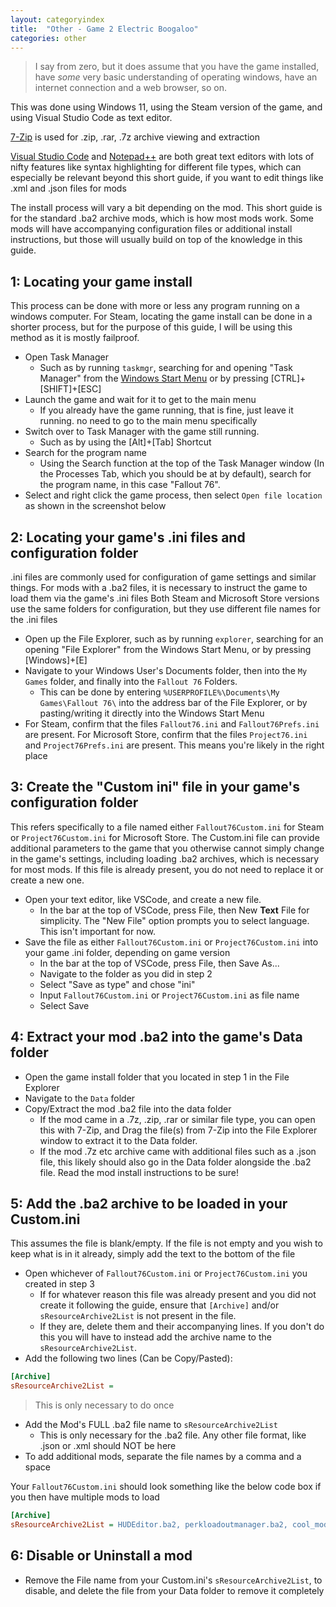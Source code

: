 ```yaml
---
layout: categoryindex
title:  "Other - Game 2 Electric Boogaloo"
categories: other
---
```

> I say from zero, but it does assume that you have the game installed, have *some* very basic understanding of operating windows, have an internet connection and a web browser, so on.

This was done using Windows 11, using the Steam version of the game, and using Visual Studio Code as text editor.

[7-Zip](https://www.7-zip.org/) is used for .zip, .rar, .7z archive viewing and extraction

[Visual Studio Code](<https://code.visualstudio.com/>) and [Notepad++](<https://notepad-plus-plus.org/>) are both great text editors with lots of nifty features like syntax highlighting for different file types, which can especially be relevant beyond this short guide, if you want to edit things like .xml and .json files for mods

The install process will vary a bit depending on the mod. This short guide is for the standard .ba2 archive mods, which is how most mods work. Some mods will have accompanying configuration files or additional install instructions, but those will usually build on top of the knowledge in this guide.

## 1: Locating your game install
This process can be done with more or less any program running on a windows computer.
For Steam, locating the game install can be done in a shorter process, but for the purpose of this guide, I will be using this method as it is mostly failproof.

* Open Task Manager
    * Such as by running `taskmgr`, searching for and opening "Task Manager" from the [Windows Start Menu](<https://support.microsoft.com/en-us/windows/open-the-start-menu-4ed57ad7-ed1f-3cc9-c9e4-f329822f5aeb#WindowsVersion=Windows_11>) or by pressing \[CTRL\]+\[SHIFT\]+\[ESC\]
* Launch the game and wait for it to get to the main menu
    * If you already have the game running, that is fine, just leave it running. no need to go to the main menu specifically
* Switch over to Task Manager with the game still running.
   * Such as by using the \[Alt\]+\[Tab\] Shortcut
* Search for the program name
    * Using the Search function at the top of the Task Manager window (In the Processes Tab, which you should be at by default), search for the program name, in this case "Fallout 76".
* Select and right click the game process, then select `Open file location` as shown in the screenshot below

## 2: Locating your game's .ini files and configuration folder
.ini files are commonly used for configuration of game settings and similar things. For mods with a .ba2 files, it is necessary to instruct the game to load them via the game's .ini files
Both Steam and Microsoft Store versions use the same folders for configuration, but they use different file names for the .ini files

* Open up the File Explorer, such as by running `explorer`, searching for an opening "File Explorer" from the Windows Start Menu, or by pressing \[Windows\]+\[E\]
* Navigate to your Windows User's Documents folder, then into the `My Games` folder, and finally into the `Fallout 76` Folders.
    * This can be done by entering `%USERPROFILE%\Documents\My Games\Fallout 76\` into the address bar of the File Explorer, or by pasting/writing it directly into the Windows Start Menu
* For Steam, confirm that the files `Fallout76.ini` and `Fallout76Prefs.ini` are present. For Microsoft Store, confirm that the files `Project76.ini` and `Project76Prefs.ini` are present. This means you're likely in the right place

## 3: Create the "Custom ini" file in your game's configuration folder
This refers specifically to a file named either `Fallout76Custom.ini` for Steam or `Project76Custom.ini` for Microsoft Store.
The Custom.ini file can provide additional parameters to the game that you otherwise cannot simply change in the game's settings, including loading .ba2 archives, which is necessary for most mods.
If this file is already present, you do not need to replace it or create a new one.

* Open your text editor, like VSCode, and create a new file.
    * In the bar at the top of VSCode, press File, then New **Text** File for simplicity. The "New File" option prompts you to select language. This isn't important for now.
* Save the file as either `Fallout76Custom.ini` or `Project76Custom.ini` into your game .ini folder, depending on game version
    * In the bar at the top of VSCode, press File, then Save As... 
    * Navigate to the folder as you did in step 2
    * Select "Save as type" and chose "ini"
    * Input `Fallout76Custom.ini` or `Project76Custom.ini` as file name
    * Select Save

## 4: Extract your mod .ba2 into the game's Data folder

* Open the game install folder that you located in step 1 in the File Explorer
* Navigate to the `Data` folder
* Copy/Extract the mod .ba2 file into the data folder
    * If the mod came in a .7z, .zip, .rar or similar file type, you can open this with 7-Zip, and Drag the file(s) from 7-Zip into the File Explorer window to extract it to the Data folder.
    * If the mod .7z etc archive came with additional files such as a .json file, this likely should also go in the Data folder alongside the .ba2 file. Read the mod install instructions to be sure!

## 5: Add the .ba2 archive to be loaded in your Custom.ini
This assumes the file is blank/empty. If the file is not empty and you wish to keep what is in it already, simply add the text to the bottom of the file
* Open whichever of `Fallout76Custom.ini` or `Project76Custom.ini` you created in step 3
    * If for whatever reason this file was already present and you did not create it following the guide, ensure that `[Archive]` and/or `sResourceArchive2List` is not present in the file.
    * If they are, delete them and their accompanying lines. If you don't do this you will have to instead add the archive name to the `sResourceArchive2List`.
* Add the following two lines (Can be Copy/Pasted):
```ini
[Archive]
sResourceArchive2List = 
```
> This is only necessary to do once
* Add the Mod's FULL .ba2 file name to `sResourceArchive2List`
    * This is only necessary for the .ba2 file. Any other file format, like .json or .xml should NOT be here
* To add additional mods, separate the file names by a comma and a space

Your `Fallout76Custom.ini` should look something like the below code box if you then have multiple mods to load
```ini
[Archive]
sResourceArchive2List = HUDEditor.ba2, perkloadoutmanager.ba2, cool_mod_name.ba2, another_cool_mod_filename.ba2
```

## 6: Disable or Uninstall a mod
* Remove the File name from your Custom.ini's `sResourceArchive2List`, to disable, and delete the file from your Data folder to remove it completely
